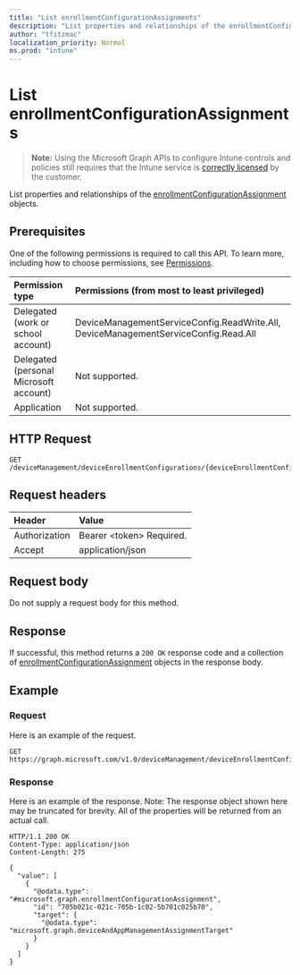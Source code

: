 ```yaml
---
title: "List enrollmentConfigurationAssignments"
description: "List properties and relationships of the enrollmentConfigurationAssignment objects."
author: "tfitzmac"
localization_priority: Normal
ms.prod: "intune"
---
```


# List enrollmentConfigurationAssignments

> **Note:** Using the Microsoft Graph APIs to configure Intune controls and policies still requires that the Intune service is [correctly licensed](https://go.microsoft.com/fwlink/?linkid=839381) by the customer.

List properties and relationships of the [enrollmentConfigurationAssignment](../resources/intune-onboarding-enrollmentconfigurationassignment.md) objects.
## Prerequisites
One of the following permissions is required to call this API. To learn more, including how to choose permissions, see [Permissions](/graph/permissions-reference).

|Permission type|Permissions (from most to least privileged)|
|:---|:---|
|Delegated (work or school account)|DeviceManagementServiceConfig.ReadWrite.All, DeviceManagementServiceConfig.Read.All|
|Delegated (personal Microsoft account)|Not supported.|
|Application|Not supported.|

## HTTP Request
<!-- {
  "blockType": "ignored"
}
-->
``` http
GET /deviceManagement/deviceEnrollmentConfigurations/{deviceEnrollmentConfigurationId}/assignments
```

## Request headers
|Header|Value|
|:---|:---|
|Authorization|Bearer &lt;token&gt; Required.|
|Accept|application/json|

## Request body
Do not supply a request body for this method.

## Response
If successful, this method returns a `200 OK` response code and a collection of [enrollmentConfigurationAssignment](../resources/intune-onboarding-enrollmentconfigurationassignment.md) objects in the response body.

## Example
### Request
Here is an example of the request.
``` http
GET https://graph.microsoft.com/v1.0/deviceManagement/deviceEnrollmentConfigurations/{deviceEnrollmentConfigurationId}/assignments
```

### Response
Here is an example of the response. Note: The response object shown here may be truncated for brevity. All of the properties will be returned from an actual call.
``` http
HTTP/1.1 200 OK
Content-Type: application/json
Content-Length: 275

{
  "value": [
    {
      "@odata.type": "#microsoft.graph.enrollmentConfigurationAssignment",
      "id": "705b021c-021c-705b-1c02-5b701c025b70",
      "target": {
        "@odata.type": "microsoft.graph.deviceAndAppManagementAssignmentTarget"
      }
    }
  ]
}
```



